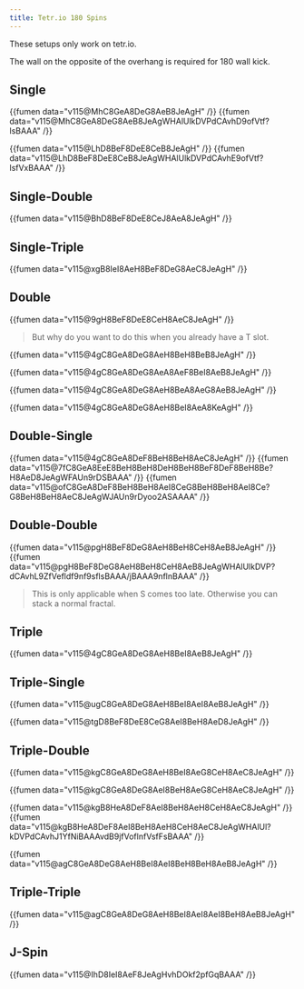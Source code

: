 ```yaml
---
title: Tetr.io 180 Spins
---
```

These setups only work on tetr.io.

The wall on the opposite of the overhang is required for 180 wall kick.

Single
------

{{fumen data="v115@MhC8GeA8DeG8AeB8JeAgH" /}}
{{fumen data="v115@MhC8GeA8DeG8AeB8JeAgWHAlUlkDVPdCAvhD9ofVtf?lsBAAA" /}}

{{fumen data="v115@LhD8BeF8DeE8CeB8JeAgH" /}}
{{fumen data="v115@LhD8BeF8DeE8CeB8JeAgWHAlUlkDVPdCAvhE9ofVtf?lsfVxBAAA" /}}

Single-Double
-------------

{{fumen data="v115@BhD8BeF8DeE8CeJ8AeA8JeAgH" /}}

Single-Triple
-------------

{{fumen data="v115@xgB8IeI8AeH8BeF8DeG8AeC8JeAgH" /}}

Double
------

{{fumen data="v115@9gH8BeF8DeE8CeH8AeC8JeAgH" /}}

> But why do you want to do this when you already have a T slot.

{{fumen data="v115@4gC8GeA8DeG8AeH8BeH8BeB8JeAgH" /}}

{{fumen data="v115@4gC8GeA8DeG8AeA8AeF8BeI8AeB8JeAgH" /}}

{{fumen data="v115@4gC8GeA8DeG8AeH8BeA8AeG8AeB8JeAgH" /}}

{{fumen data="v115@4gC8GeA8DeG8AeH8BeI8AeA8KeAgH" /}}

Double-Single
-------------

{{fumen data="v115@4gC8GeA8DeF8BeH8BeH8AeC8JeAgH" /}}
{{fumen data="v115@7fC8GeA8EeE8BeH8BeH8DeH8BeH8BeF8DeF8BeH8Be?H8AeD8JeAgWFAUn9rDSBAAA" /}}
{{fumen data="v115@ofC8GeA8DeF8BeH8BeH8AeI8CeG8BeH8BeH8AeI8Ce?G8BeH8BeH8AeC8JeAgWJAUn9rDyoo2ASAAAA" /}}

Double-Double
-------------

{{fumen data="v115@pgH8BeF8DeG8AeH8BeH8CeH8AeB8JeAgH" /}}
{{fumen data="v115@pgH8BeF8DeG8AeH8BeH8CeH8AeB8JeAgWHAlUlkDVP?dCAvhL9ZfVefldf9nf9sflsBAAA/jBAAA9nflnBAAA" /}}

> This is only applicable when S comes too late. Otherwise you can stack a normal fractal.

Triple
------

{{fumen data="v115@4gC8GeA8DeG8AeH8BeI8AeB8JeAgH" /}}

Triple-Single
-------------

{{fumen data="v115@ugC8GeA8DeG8AeH8BeI8AeI8AeB8JeAgH" /}}

{{fumen data="v115@tgD8BeF8DeE8CeG8AeI8BeH8AeD8JeAgH" /}}

Triple-Double
-------------

{{fumen data="v115@kgC8GeA8DeG8AeH8BeI8AeG8CeH8AeC8JeAgH" /}}

{{fumen data="v115@kgC8GeA8DeG8AeI8BeH8AeG8CeH8AeC8JeAgH" /}}

{{fumen data="v115@kgB8HeA8DeF8AeI8BeH8AeH8CeH8AeC8JeAgH" /}}
{{fumen data="v115@kgB8HeA8DeF8AeI8BeH8AeH8CeH8AeC8JeAgWHAlUl?kDVPdCAvhJ1YfNiBAAAvdB9jfVoflnfVsfFsBAAA" /}}

{{fumen data="v115@agC8GeA8DeG8AeH8BeI8AeI8BeH8BeH8AeB8JeAgH" /}}

Triple-Triple
-------------

{{fumen data="v115@agC8GeA8DeG8AeH8BeI8AeI8AeI8BeH8AeB8JeAgH" /}}

J-Spin
------

{{fumen data="v115@IhD8IeI8AeF8JeAgHvhDOkf2pfGqBAAA" /}}